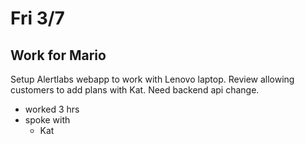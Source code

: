 # Fri 3/7

## Work for Mario

Setup Alertlabs webapp to work with Lenovo laptop. Review allowing customers to add plans with Kat. Need backend api change.

- worked 3 hrs
- spoke with
  - Kat
